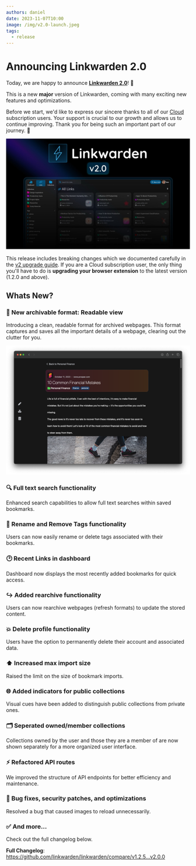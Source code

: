 ```yaml
---
authors: daniel
date: 2023-11-07T10:00
image: /img/v2.0-launch.jpeg
tags:
  - release
---
```


# Announcing Linkwarden 2.0

Today, we are happy to announce **[Linkwarden 2.0](https://github.com/linkwarden/linkwarden/releases/tag/v2.0.0)**! 🥳

This is a new **major** version of Linkwarden, coming with many exciting new features and optimizations.

Before we start, we'd like to express our sincere thanks to all of our [Cloud](https://linkwarden.app/#pricing) subscription users. Your support is crucial to our growth and allows us to continue improving. Thank you for being such an important part of our journey. 🚀

![Launch image](/img/v2.0-launch.jpeg)

<!--truncate-->

This release includes breaking changes which we documented carefully in the [v2 upgrade guide](https://docs.linkwarden.app/self-hosting/upgrading/to-linkwarden-v2). If you are a Cloud subscription user, the only thing you'll have to do is **upgrading your browser extension** to the latest version (1.2.0 and above).

## Whats New?

### 📖 New archivable format: Readable view

Introducing a clean, readable format for archived webpages. This format captures and saves all the important details of a webpage, clearing out the clutter for you.

![Readable view format](/img/readable_view.png)

### 🔍 Full text search functionality

Enhanced search capabilities to allow full text searches within saved bookmarks.

### 📝 Rename and Remove Tags functionality

Users can now easily rename or delete tags associated with their bookmarks.

### 🕑 Recent Links in dashboard

Dashboard now displays the most recently added bookmarks for quick access.

### ↪️ Added rearchive functionality

Users can now rearchive webpages (refresh formats) to update the stored content.

### 💥 Delete profile functionality

Users have the option to permanently delete their account and associated data.

### ⬆️ Increased max import size

Raised the limit on the size of bookmark imports.

### 🌐 Added indicators for public collections

Visual cues have been added to distinguish public collections from private ones.

### 🗂️ Seperated owned/member collections

Collections owned by the user and those they are a member of are now shown separately for a more organized user interface.

### ⚡️ Refactored API routes

We improved the structure of API endpoints for better efficiency and maintenance.

### 🔧 Bug fixes, security patches, and optimizations

Resolved a bug that caused images to reload unnecessarily.

### ✅ And more...

Check out the full changelog below.

**Full Changelog**: https://github.com/linkwarden/linkwarden/compare/v1.2.5...v2.0.0
